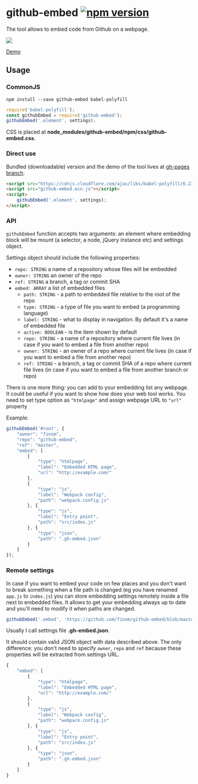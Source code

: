 # github-embed [![npm version](https://badge.fury.io/js/github-embed.svg)](https://badge.fury.io/js/github-embed)

The tool allows to embed code from Github on a webpage.

![](http://i.imgur.com/d6Ysdpg.png)

[Demo](http://finom.github.io/github-embed/demo.html)

## Usage

### CommonJS
```
npm install --save github-embed babel-polyfill
```

```js
require('babel-polyfill');
const githubEmbed = require('github-embed');
githubEmbed('.element', settings);
```
CSS is placed at **node_modules/github-embed/npm/css/github-embed.css**.

### Direct use

Bundled (downloadable) version and the demo of the tool lives at [gh-pages branch](https://github.com/finom/github-embed/tree/gh-pages).
```html
<script src="https://cdnjs.cloudflare.com/ajax/libs/babel-polyfill/6.23.0/polyfill.min.js"></script>
<script src="github-embed.min.js"></script>
<script>
    githubEmbed('.element', settings);
</script>
```


### API

``githubEmbed`` function accepts two arguments: an element where embedding block will be mount (a selector, a node, jQuery instance etc) and settings object.

Settings object should include the following properties:

- ``repo: STRING`` a name of a repository whose files will be embedded
- ``owner: STRING`` an owner of the repo
- ``ref: STRING`` a branch, a tag or commit SHA
- ``embed: ARRAY`` a list of embedded files
	- ``path: STRING`` - a path to embedded file relative to the root of the repo
	- ``type: STRING`` - a type of file you want to embed (a programming language)
	- ``label: STRING`` - what to display in navigation. By default it's a name of embedded file
	- ``active: BOOLEAN`` - is the item shown by default
	- ``repo: STRING`` - a name of a repository where current file lives (in case if you want to embed a file from another repo)
	- ``owner: STRING`` - an owner of a repo where current file lives (in case if you want to embed a file from another repo)
	- ``ref: STRING`` - a branch, a tag or commit SHA of a repo where current file lives (in case if you want to embed a file from another branch or repo)

There is one more thing: you can add to your embedding list any webpage. It could be useful if you want to show how does your web tool works. You need to set type option as ``"htmlpage"`` and assign webpage URL to ``"url"`` property

Example:
```js
githubEmbed('#root', {
    "owner": "finom",
    "repo": "github-embed",
    "ref": "master",
    "embed": [
        {
            "type": "htmlpage",
            "label": "Embedded HTML page",
            "url": "http://example.com/"
        },
        {
    		"type": "js",
    		"label": "Webpack config",
    		"path": "webpack.config.js"
    	}, {
    		"type": "js",
    		"label": "Entry point",
    		"path": "src/index.js"
    	}, {
    		"type": "json",
    		"path": ".gh-embed.json"
    	}
    ]
});
```

### Remote settings

In case if you want to embed your code on few places and you don't want to break something when a file path is changed (eg you have renamed ``app.js`` to ``index.js``) you can store embedding settings remotely inside a file next to embedded files. It allows to get your embedding always up to date and you'll need to modify it when paths are changed.

```js
githubEmbed('.embed', 'https://github.com/finom/github-embed/blob/master/.gh-embed.json');
```

Usually I call settings file **.gh-embed.json**.

It should contain valid JSON object with data described above. The only difference: you don't need to specify ``owner``, ``repo`` and ``ref`` because these properties will be extracted from settings URL.

```js
{
    "embed": [
        {
            "type": "htmlpage",
            "label": "Embedded HTML page",
            "url": "http://example.com/"
        },
        {
    		"type": "js",
    		"label": "Webpack config",
    		"path": "webpack.config.js"
    	}, {
    		"type": "js",
    		"label": "Entry point",
    		"path": "src/index.js"
    	}, {
    		"type": "json",
    		"path": ".gh-embed.json"
    	}
    ]
}
```
